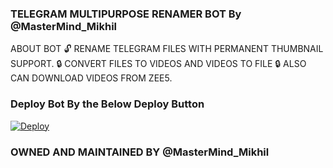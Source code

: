 ### TELEGRAM MULTIPURPOSE RENAMER BOT By @MasterMind_Mikhil

ABOUT BOT 
 🔓 RENAME TELEGRAM FILES WITH PERMANENT THUMBNAIL SUPPORT. 
 🔒 CONVERT FILES TO VIDEOS AND VIDEOS TO FILE
 🔒 ALSO CAN DOWNLOAD VIDEOS FROM ZEE5. 



### Deploy Bot By the Below Deploy Button

[![Deploy](https://www.herokucdn.com/deploy/button.svg)](https://heroku.com/deploy?template=https://github.com/Master-Mind-007/File-Renamer)
 

### OWNED AND MAINTAINED BY @MasterMind_Mikhil

